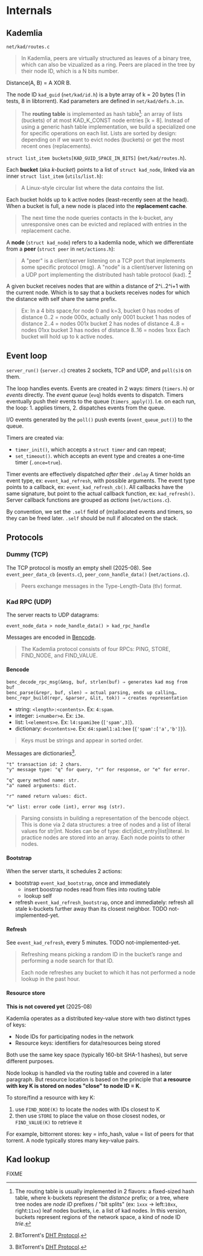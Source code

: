 # Internals

## Kademlia

`net/kad/routes.c`

> In Kademlia, peers are virtually structured as leaves of a binary tree,
> which can also be vizualized as a ring. Peers are placed in the tree by
> their node ID, which is a N bits number.

Distance(A, B) = A XOR B.

The node ID `kad_guid` (`net/kad/id.h`) is a byte array of k = 20 bytes (1 in
tests, 8 in libtorrent). Kad parameters are defined in `net/kad/defs.h.in`.

> The **routing table** is implemented as hash table[^1]: an array of lists
> (buckets) of at most KAD\_K_CONST node entries [k = 8]. Instead of using a
> generic hash table implementation, we build a specialized one for specific
> operations on each list. Lists are sorted by design: depending on if we want
> to evict nodes (buckets) or get the most recent ones (replacements).

`struct list_item buckets[KAD_GUID_SPACE_IN_BITS]` (`net/kad/routes.h`).

Each **bucket** (aka *k-bucket*) points to a list of `struct kad_node`, linked
via an inner `struct list_item` (`utils/list.h`):

> A Linux-style circular list where the data *contains* the list.

Each bucket holds up to k active nodes (least-recently seen at the head). When
a bucket is full, a new node is placed into the **replacement cache**.

> The next time the node queries contacts in the k-bucket, any unresponsive
> ones can be evicted and replaced with entries in the replacement cache.

A **node** (`struct kad_node`) refers to a kademlia node, which we
differentiate from a **peer** (`struct peer` in `net/actions.h`):

> A "peer" is a client/server listening on a TCP port that implements some
> specific protocol (msg). A "node" is a client/server listening on a UDP port
> implementing the distributed hash table protocol (kad). [^2]

A given bucket receives nodes that are within a distance of 2^i..2^i+1 with the
current node. Which is to say that a buckets receives nodes for which the
distance with self share the same prefix.

> Ex: In a 4 bits space,for node 0 and k=3,
>   bucket 0 has nodes of distance 0..2 = node 000x, actually only 0001
>   bucket 1 has nodes of distance 2..4 = nodes 001x
>   bucket 2 has nodes of distance 4..8 = nodes 01xx
>   bucket 3 has nodes of distance 8..16 = nodes 1xxx
> Each bucket will hold up to k active nodes.

## Event loop

`server_run()` (`server.c`) creates 2 sockets, TCP and UDP, and `poll(s)`s on
them.

The loop handles events. Events are created in 2 ways: *timers* (`timers.h`) or
*events* directly. The *event queue* (`evq`) holds events to dispatch. Timers
eventually push their events to the queue (`timers_apply()`). I.e. on each run,
the loop: 1. applies timers, 2. dispatches events from the queue.

I/O events generated by the `poll()` push events (`event_queue_put()`) to the
queue.

Timers are created via:

- `timer_init()`, which accepts a `struct timer` and can repeat;
- `set_timeout()`. which accepts an event type and creates a one-time timer
  (`.once=true`).

Timer events are effectively dispatched *after* their `.delay`
A timer holds an event type, ex: `event_kad_refresh`, with possible arguments.
The event type points to a callback, ex: `event_kad_refresh_cb()`. All
callbacks have the same signature, but point to the actual callback function,
ex: `kad_refresh()`. Server callback functions are grouped as *actions*
(`net/actions.c`).

By convention, we set the `.self` field of (m)allocated events and timers, so
they can be freed later. `.self` should be null if allocated on the stack.

## Protocols

### Dummy (TCP)

The TCP protocol is mostly an empty shell (2025-08). See `event_peer_data_cb` (`events.c`),
`peer_conn_handle_data()` (`net/actions.c`).

> Peers exchange messages in the Type-Length-Data (tlv) format.

### Kad RPC (UDP)

The server reacts to UDP datagrams:

```
event_node_data > node_handle_data() > kad_rpc_handle
```
Messages are encoded in [Bencode](https://www.bittorrent.org/beps/bep_0003.html).

> The Kademlia protocol consists of four RPCs: PING, STORE, FIND\_NODE, and
> FIND_VALUE.

#### Bencode

```
benc_decode_rpc_msg(&msg, buf, strlen(buf) ⇒ generates kad msg from buf
benc_parse(&repr, buf, slen) ⇒ actual parsing, ends up calling…
benc_repr_build(repr, &parser, &lit, tok)) ⇒ creates representation
```

* string: `<length>:<contents>`. Ex: `4:spam`.
* integer: `i<number>e`. Ex: `i3e`.
* list: `l<elements>e`. Ex: `l4:spami3ee` (`['spam',3]`).
* dictionary: `d<contents>e`. Ex: `d4:spaml1:a1:bee` (`{'spam':['a','b']}`).

> Keys must be strings and appear in sorted order.


Messages are dictionaries[^2].

```
"t" transaction id: 2 chars.
"y" message type: "q" for query, "r" for response, or "e" for error.

"q" query method name: str.
"a" named arguments: dict.

"r" named return values: dict.

"e" list: error code (int), error msg (str).
```

> Parsing consists in building a representation of the bencode object. This is
> done via 2 data structures: a tree of nodes and a list of literal values for
> str|int. Nodes can be of type: dict|dict_entry|list|literal. In practice
> nodes are stored into an array. Each node points to other nodes.

#### Bootstrap

When the server starts, it schedules 2 actions:

- bootstrap `event_kad_bootstrap`, once and immediately
  - insert boostrap nodes read from files into routing table
  - lookup self
- refresh `event_kad_refresh_bootstrap`, once and immediately: refresh all
  stale k-buckets further away than its closest neighbor.
  TODO not-implemented-yet.

#### Refresh

See `event_kad_refresh`, every 5 minutes. TODO not-implemented-yet.

> Refreshing means picking a random ID in the bucket’s range and performing a
> node search for that ID.
>
> Each node refreshes any bucket to which it has not performed a node lookup in
> the past hour.

#### Resource store

**This is not covered yet** (2025-08)

Kademlia operates as a distributed key-value store with two distinct
types of keys:

- Node IDs for participating nodes in the network
- Resource keys: identifiers for data/resources being stored

Both use the same key space (typically 160-bit SHA-1 hashes), but serve
different purposes.

Node lookup is handled via the routing table and covered in a later
paragraph. But resource location is based on the principle that **a resource
with key K is stored on nodes "close" to node ID = K**.

To store/find a resource with key K:

1. use `FIND_NODE(K)` to locate the nodes with IDs closest to K
2. then use `STORE` to place the value on those closest nodes, or
   `FIND_VALUE(K)` to retrieve it

For example, bittorrent stores: key = info_hash, value = list of peers for that
torrent. A node typically stores many key-value pairs.

## Kad lookup

FIXME

[^1]: The routing table is usually implemented in 2 flavors: a fixed-sized hash
    table, where k-buckets represent the *distance* prefix; or a tree, where
    tree nodes are *node ID* prefixes / "bit splits" (ex: `1xxx` → left:`10xx`,
    right:`11xx`) leaf nodes buckets, i.e. a list of kad nodes. In this
    version, buckets represent regions of the network space, a kind of node ID
    *trie*.

[^2]: BitTorrent's [DHT Protocol](https://bittorrent.org/beps/bep_0005.html).
